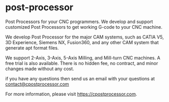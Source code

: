 # post-processor
Post Processors for your CNC programmers. We develop and support customized Post Processors to get working G-code to your CNC machine.

We develop Post Processor for the major CAM systems, such as CATIA V5, 3D Experience, Siemens NX, Fusion360, and any other CAM system that generate apt format files.

We support 2-Axis, 3-Axis, 5-Axis Milling, and Mill-turn CNC machines. A free trial is also available. There is no hidden fee, no contract, and minor changes made without any cost.

if you have any questions then send us an email with your questions at contact@cpostprocessor.com

For more information, please visit https://cpostprocessor.com.
